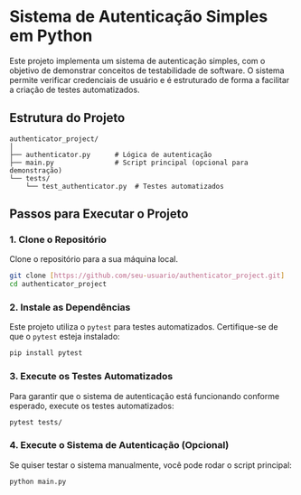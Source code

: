 
# Sistema de Autenticação Simples em Python

Este projeto implementa um sistema de autenticação simples, com o objetivo de demonstrar conceitos de testabilidade de software. O sistema permite verificar credenciais de usuário e é estruturado de forma a facilitar a criação de testes automatizados.

## Estrutura do Projeto

```
authenticator_project/
│
├── authenticator.py      # Lógica de autenticação
├── main.py               # Script principal (opcional para demonstração)
└── tests/
    └── test_authenticator.py  # Testes automatizados
```

## Passos para Executar o Projeto

### 1. Clone o Repositório

Clone o repositório para a sua máquina local.

```bash
git clone [https://github.com/seu-usuario/authenticator_project.git]
cd authenticator_project
```

### 2. Instale as Dependências

Este projeto utiliza o `pytest` para testes automatizados. Certifique-se de que o `pytest` esteja instalado:

```bash
pip install pytest
```

### 3. Execute os Testes Automatizados

Para garantir que o sistema de autenticação está funcionando conforme esperado, execute os testes automatizados:

```bash
pytest tests/
```

### 4. Execute o Sistema de Autenticação (Opcional)

Se quiser testar o sistema manualmente, você pode rodar o script principal:

```bash
python main.py
```
